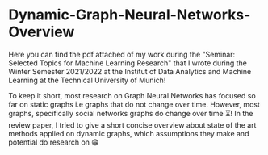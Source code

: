 # Dynamic-Graph-Neural-Networks-Overview
Here you can find the pdf attached of my work during the "Seminar: Selected Topics for Machine Learning Research" that I wrote during the Winter Semester 2021/2022 at the Institut of  Data Analytics and Machine Learning at the Technical University of Munich!

To keep it short, most research on Graph Neural Networks has focused so far on static graphs i.e graphs that do not change over time. However, most graphs, specifically social networks graphs do change over time ⌛️! In the review paper, I tried to give a short concise overview about state of the art methods applied on dynamic graphs, which assumptions they make and potential do research on 😁


